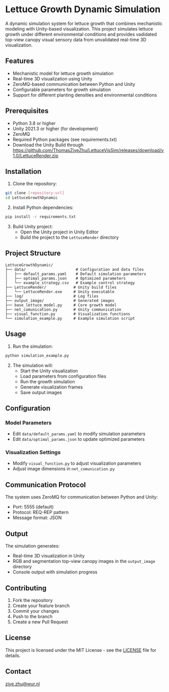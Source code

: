 # Lettuce Growth Dynamic Simulation

A dynamic simulation system for lettuce growth that combines mechanistic modeling with Unity-based visualization. This project simulates lettuce growth under different environmental conditions and provides vadidated top-view canopy visual sensory data from unvalidated real-time 3D visualization.

## Features

- Mechanistic model for lettuce growth simulation
- Real-time 3D visualization using Unity
- ZeroMQ-based communication between Python and Unity
- Configurable parameters for growth simulation
- Support for different planting densities and environmental conditions

## Prerequisites
- Python 3.8 or higher
- Unity 2021.3 or higher (for development)
- ZeroMQ
- Required Python packages (see requirements.txt)
- Download the Unity Build through https://github.com/ThomasZiyeZhu/LettuceVisSim/releases/download/v1.0/LettuceRender.zip

## Installation

1. Clone the repository:
```bash
git clone [repository-url]
cd LettuceGrowthDynamic
```

2. Install Python dependencies:
```bash
pip install -r requirements.txt
```

3. Build Unity project:
   - Open the Unity project in Unity Editor
   - Build the project to the `LettuceRender` directory

## Project Structure

```
LettuceGrowthDynamic/
├── data/                      # Configuration and data files
│   ├── default_params.yaml    # Default simulation parameters
│   ├── optimal_params.json    # Optimized parameters
│   └── example_strategy.csv   # Example control strategy
├── LettuceRender/            # Unity build files
│   └── LettuceRender.exe     # Unity executable
├── log/                      # Log files
├── output_image/             # Generated images
├── base_lettuce_model.py     # Core growth model
├── net_comunication.py       # Unity communication
├── visual_function.py        # Visualization functions
└── simulation_example.py     # Example simulation script
```

## Usage

1. Run the simulation:
```bash
python simulation_example.py
```

2. The simulation will:
   - Start the Unity visualization
   - Load parameters from configuration files
   - Run the growth simulation
   - Generate visualization frames
   - Save output images

## Configuration

### Model Parameters
- Edit `data/default_params.yaml` to modify simulation parameters
- Edit `data/optimal_params.json` to update optimized parameters

### Visualization Settings
- Modify `visual_function.py` to adjust visualization parameters
- Adjust image dimensions in `net_comunication.py`

## Communication Protocol

The system uses ZeroMQ for communication between Python and Unity:
- Port: 5555 (default)
- Protocol: REQ-REP pattern
- Message format: JSON

## Output

The simulation generates:
- Real-time 3D visualization in Unity
- RGB and segmentation top-view canopy images in the `output_image` directory
- Console output with simulation progress

## Contributing

1. Fork the repository
2. Create your feature branch
3. Commit your changes
4. Push to the branch
5. Create a new Pull Request

## License

This project is licensed under the MIT License - see the [LICENSE](LICENSE) file for details.

## Contact
ziye.zhu@wur.nl
